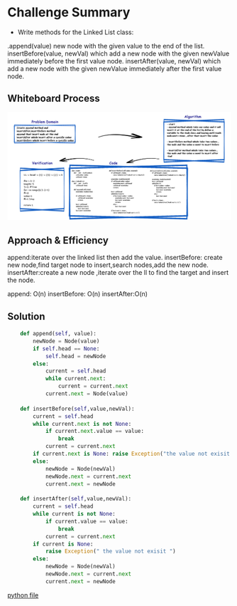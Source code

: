 # Challenge Summary
<!-- Description of the challenge -->
- Write methods for the Linked List class:

.append(value) new node with the given value to the end of the list.
insertBefore(value, newVal) which add a new node with the given newValue immediately before the first value node.
insertAfter(value, newVal) which add a new node with the given newValue immediately after the first value node.

## Whiteboard Process
<!-- Embedded whiteboard image -->
![ch06](../whiteboard/codeCha06.jpg)

## Approach & Efficiency
<!-- What approach did you take? Why? What is the Big O space/time for this approach? -->
append:iterate over the linked list then add the value.
insertBefore: create new node,find target node to insert,search nodes,add the new node.
insertAfter:create a new node ,iterate over the ll to find the target and insert the node.

append: O(n) insertBefore: O(n) insertAfter:O(n)

## Solution
<!-- Show how to run your code, and examples of it in action -->

```py
    def append(self, value):
        newNode = Node(value)
        if self.head == None:
            self.head = newNode
        else:
            current = self.head
            while current.next:
                current = current.next
            current.next = Node(value)

    def insertBefore(self,value,newVal):
        current = self.head
        while current.next is not None:
            if current.next.value == value:
                break
            current = current.next
        if current.next is None: raise Exception("the value not exisit ")
        else:
            newNode = Node(newVal)
            newNode.next = current.next
            current.next = newNode

    def insertAfter(self,value,newVal):
        current = self.head
        while current is not None:
            if current.value == value:
                break
            current = current.next
        if current is None:
            raise Exception(" the value not exisit ")
        else:
            newNode = Node(newVal)
            newNode.next = current.next
            current.next = newNode
```

[python file](./linked_list_insertions/linked_list.py)

